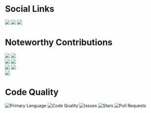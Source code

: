 # Social Links
[<img src="https://img.shields.io/badge/Discord-Join%20our%20discord!-8F43EE?style=for-the-badge">](https://discord.gg/4PdtmrVNRx)
[<img src="https://img.shields.io/badge/Team%20Owner-Paldiu-8F43EE?style=for-the-badge">](https://github.com/Paldiu)
[<img src="https://img.shields.io/badge/Team%20Manager-VideoGameSmash12-8F43EE?style=for-the-badge">](https://github.com/VideoGameSmash12)
# Noteworthy Contributions
[<img src="https://img.shields.io/badge/Polarize-Coordinate%20Conversion%20Library-F49D1A?style=for-the-badge">](https://github.com/SimplexDevelopment/Polarize)
[<img src="https://img.shields.io/badge/SimplexCore-Generic%20API%20for%20Bukkit-F49D1A?style=for-the-badge">](https://github.com/SimplexDevelopment/SimplexCore)
<br>
[<img src="https://img.shields.io/badge/SimplexSS-Service%20Scheduler-FF6000?style=for-the-badge">](https://github.com/SimplexDevelopment/SimplexSS)
[<img src="https://img.shields.io/badge/SimplexCL-Command%20Loader-FF6000?style=for-the-badge">](https://github.com/SimplexDevelopment/SimplexCL)
<br>
[<img src="https://img.shields.io/badge/Traverse-Server%20Management-F0EB8D?style=for-the-badge">](https://github.com/SimplexDevelopment/Traverse)
[<img src="https://img.shields.io/badge/FreedomNetworkSuite-Freedom%20Server%20Modules-F0EB8D?style=for-the-badge">](https://github.com/SimplexDevelopment/FreedomNetworkSuite)
<br>
[<img src="https://img.shields.io/badge/FeelingLucky-Luck%20Driven%20Mechanics%20Plugin-774360?style=for-the-badge">](https://github.com/SimplexDevelopment/FeelingLucky)
# Code Quality
![Primary Language](https://img.shields.io/badge/Java-100%25-blue?style=for-the-badge)
![Code Quality](https://img.shields.io/badge/Code%20Quality-A+-green?style=for-the-badge)
![Issues](https://img.shields.io/badge/Issues-2-yellow?style=for-the-badge)
![Stars](https://img.shields.io/badge/Stars-14-blue?style=for-the-badge)
![Pull Requests](https://img.shields.io/badge/Pull%20Requests-0-blue?style=for-the-badge)
